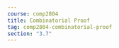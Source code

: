 ```yaml
---
course: comp2804
title: Combinatorial Proof
tag: comp2804-combinatorial-proof
section: "3.7"
---
```

